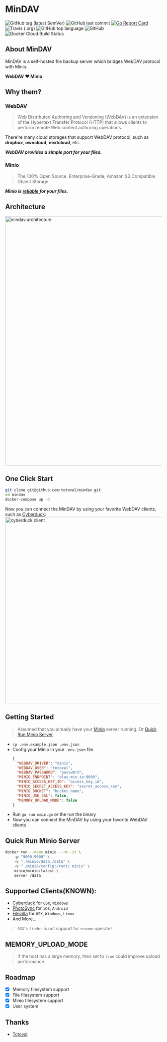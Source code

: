 # MinDAV
![GitHub tag (latest SemVer)](https://img.shields.io/github/tag/totoval/mindav.svg)
![GitHub last commit](https://img.shields.io/github/last-commit/totoval/mindav.svg)
[![Go Report Card](https://goreportcard.com/badge/github.com/totoval/mindav)](https://goreportcard.com/report/github.com/totoval/mindav)
![Travis (.org)](https://img.shields.io/travis/totoval/mindav.svg)
![GitHub top language](https://img.shields.io/github/languages/top/totoval/mindav.svg)
![GitHub](https://img.shields.io/github/license/totoval/mindav.svg)
![Docker Cloud Build Status](https://img.shields.io/docker/cloud/build/totoval/mindav.svg)

## About MinDAV
MinDAV is a self-hosted file backup server which bridges WebDAV protocol with Minio.  
  
**WebDAV ❤️ Minio**

## Why them?
### WebDAV

> Web Distributed Authoring and Versioning (WebDAV) is an extension of the Hypertext Transfer Protocol (HTTP) that allows clients to perform remote Web content authoring operations.   

There're many cloud storages that support WebDAV protocol, such as **dropbox**, **owncloud**, **nextcloud**, etc.   
  
***WebDAV provides a simple port for your files.***

### Minio
> The 100% Open Source, Enterprise-Grade, Amazon S3 Compatible Object Storage  
  
***Minio is [reliable](https://docs.min.io/docs/minio-erasure-code-quickstart-guide.html) for your files.***

## Architecture

<img src="https://raw.githubusercontent.com/totoval/mindav/master/readme_assets/architecture.png" alt="mindav architecture" width="800" />

## One Click Start
```bash
git clone git@github.com:totoval/mindav.git
cd mindav
docker-compose up -d
```
Now you can connect the MinDAV by using your favorite WebDAV clients, such as [Cyberduck](http://cyberduck.io):  
<img src="https://raw.githubusercontent.com/totoval/mindav/master/readme_assets/37E56D20-FCA7-41FB-B8B2-3B5E390A6DBC.png" alt="cyberduck client" width="600" />

## Getting Started
> Assumed that you already have your [Minio](https://github.com/minio/minio) server running. Or [Quick Run Minio Server](#quick-run-minio-server) 
* `cp .env.example.json .env.json`
* Config your Minio in your `.env.json` file
    ```json
    {
      "WEBDAV_DRIVER": "minio",
      "WEBDAV_USER": "totoval",
      "WEBDAV_PASSWORD": "passw0rd",
      "MINIO_ENDPOINT": "play.min.io:9000",
      "MINIO_ACCESS_KEY_ID": "access_key_id",
      "MINIO_SECRET_ACCESS_KEY": "secret_access_key",
      "MINIO_BUCKET": "bucket_name",
      "MINIO_USE_SSL": false,
      "MEMORY_UPLOAD_MODE": false
    }
    ```
* Run `go run main.go` or the run the binary
* Now you can connect the MinDAV by using your favorite WebDAV clients

## Quick Run Minio Server
```sh
docker run --name minio --rm -it \ 
    -p "9000:9000" \ 
    -v "./minio/data:/data" \ 
    -v "./minio/config:/root/.minio" \ 
    minio/minio:latest \ 
    server /data
```

## Supported Clients(KNOWN):   
* [Cyberduck](http://cyberduck.io) for `OSX`, `Windows`  
* [PhotoSync](http://www.photosync-app.com) for `iOS`, `Android`  
* [Filezilla](https://filezilla-project.org/) for `OSX`, `Windows`, `Linux`
* And More...
> `OSX`'s `finder` is not support for `rename` operate!

## MEMORY_UPLOAD_MODE
> If the host has a large memory, then set to `true` could improve upload performance.

## Roadmap
- [x] Memory filesystem support
- [x] File filesystem support
- [x] Minio filesystem support
- [x] User system

## Thanks
* [Totoval](https://github.com/totoval/totoval)
